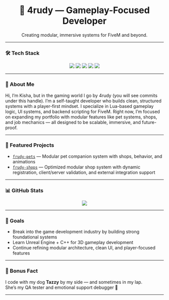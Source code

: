 <h1 align="center">🐾 4rudy — Gameplay-Focused Developer</h1>
<p align="center">Creating modular, immersive systems for FiveM and beyond.</p>

---

### 🛠️ Tech Stack

<p align="center">
  <img src="https://img.shields.io/badge/Lua-000080?style=for-the-badge&logo=lua&logoColor=white" />
  <img src="https://img.shields.io/badge/FiveM-orange?style=for-the-badge&logo=serverfault&logoColor=white" />
  <img src="https://img.shields.io/badge/QBCore-004d7a?style=for-the-badge" />
  <img src="https://img.shields.io/badge/ox_lib-00aff0?style=for-the-badge" />
  <img src="https://img.shields.io/badge/SQL-003B57?style=for-the-badge&logo=mysql&logoColor=white" />
</p>

---

### 🧠 About Me

Hi, I’m Kisha, but in the gaming world I go by 4rudy (you will see commits under this handle).
I’m a self-taught developer who builds clean, structured systems with a player-first mindset.
I specialize in Lua-based gameplay logic, UI systems, and backend scripting for FiveM.
Right now, I’m focused on expanding my portfolio with modular features like pet systems, shops, and job mechanics — all designed to be scalable, immersive, and future-proof.

---

### 📌 Featured Projects

- [`frudy-pets`](https://github.com/ksimpson-io/fivem_petsystem) — Modular pet companion system with shops, behavior, and animations
- [`frudy-shops`](https://github.com/ksimpson-io/fivem_shops) — Optimized modular shop system with dynamic registration, client/server validation, and external integration support

---

### 📊 GitHub Stats

<p align="center">
  <img src="https://github-readme-stats.vercel.app/api?username=4rudy&show_icons=true&theme=tokyonight&hide=prs&count_private=true" />
</p>

---

### 🎯 Goals

- Break into the game development industry by building strong foundational systems
- Learn Unreal Engine + C++ for 3D gameplay development
- Continue refining modular architecture, clean UI, and player-focused features

---

### 🐶 Bonus Fact

I code with my dog **Tazzy** by my side — and sometimes in my lap.  
She’s my QA tester and emotional support debugger 💖

---

